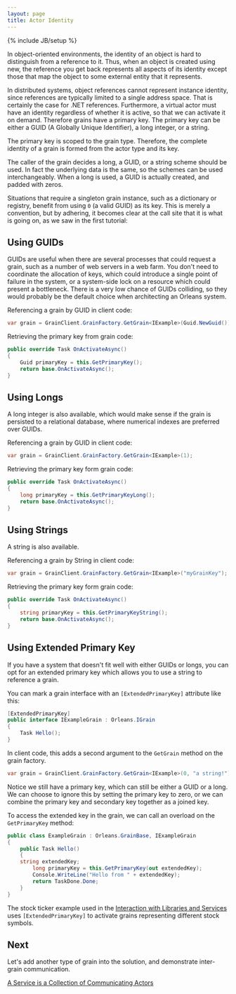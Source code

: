 ```yaml
---
layout: page
title: Actor Identity
---
```

{% include JB/setup %}

In object-oriented environments, the identity of an object is hard to distinguish from a reference to it. 
Thus, when an object is created using new, the reference you get back represents all aspects of its identity except those that map the object to some external entity that it represents.

In distributed systems, object references cannot represent instance identity, since references are typically limited to a single address space. 
That is certainly the case for .NET references. 
Furthermore, a virtual actor must have an identity regardless of whether it is active, so that we can activate it on demand. 
Therefore grains have a primary key. 
The primary key can be either a GUID (A Globally Unique Identifier), a long integer, or a string.

The primary key is scoped to the grain type. 
Therefore, the complete identity of a grain is formed from the actor type and its key. 

The caller of the grain decides a long, a GUID, or a string scheme should be used. 
In fact the underlying data is the same, so the schemes can be used interchangeably. 
When a long is used, a GUID is actually created, and padded with zeros.

Situations that require a singleton grain instance, such as a dictionary or registry, benefit from using `0` (a valid GUID) as its key. 
This is merely a convention, but by adhering, it becomes clear at the call site that it is what is going on, as we saw in the first tutorial:

## Using GUIDs

GUIDs are useful when there are several processes that could request a grain, such as a number of web servers in a web farm. 
You don't need to coordinate the allocation of keys, which could introduce a single point of failure in the system, or a system-side lock on a resource which could present a bottleneck. 
There is a very low chance of GUIDs colliding, so they would probably be the default choice when architecting an Orleans system. 

Referencing a grain by GUID in client code:

``` csharp
var grain = GrainClient.GrainFactory.GetGrain<IExample>(Guid.NewGuid());
```

Retrieving the primary key from grain code:

``` csharp
public override Task OnActivateAsync()
{
    Guid primaryKey = this.GetPrimaryKey();
    return base.OnActivateAsync();
}
```

## Using Longs

A long integer is also available, which would make sense if the grain is persisted to a relational database, where numerical indexes are preferred over GUIDs.

Referencing a grain by GUID in client code:

``` csharp
var grain = GrainClient.GrainFactory.GetGrain<IExample>(1);
```

Retrieving the primary key form grain code:

``` csharp
public override Task OnActivateAsync()
{
    long primaryKey = this.GetPrimaryKeyLong();
    return base.OnActivateAsync();
}
```

## Using Strings

A string is also available.

Referencing a grain by String in client code:

``` csharp
var grain = GrainClient.GrainFactory.GetGrain<IExample>("myGrainKey");
```

Retrieving the primary key form grain code:

``` csharp
public override Task OnActivateAsync()
{
    string primaryKey = this.GetPrimaryKeyString();
    return base.OnActivateAsync();
}
```

## Using Extended Primary Key

If you have a system that doesn't fit well with either GUIDs or longs, you can opt for an extended primary key which allows you to use a string to reference a grain.

You can mark a grain interface with an `[ExtendedPrimaryKey]` attribute like this:

``` csharp
[ExtendedPrimaryKey]
public interface IExampleGrain : Orleans.IGrain
{
    Task Hello();
}
```

In client code, this adds a second argument to the `GetGrain` method on the grain factory.

``` csharp
var grain = GrainClient.GrainFactory.GetGrain<IExample>(0, "a string!");
```

Notice we still have a primary key, which can still be either a GUID or a long. 
We can choose to ignore this by setting the primary key to zero, or we can combine the primary key and secondary key together as a joined key.

To access the extended key in the grain, we can call an overload on the `GetPrimaryKey` method:

``` csharp
public class ExampleGrain : Orleans.GrainBase, IExampleGrain
{
    public Task Hello()
    {
	string extendedKey;
        long primaryKey = this.GetPrimaryKey(out extendedKey);
        Console.WriteLine("Hello from " + extendedKey);
        return TaskDone.Done;
    }
}
```

The stock ticker example used in the [Interaction with Libraries and Services](Interaction-with-Libraries-and-Services) uses `[ExtendedPrimaryKey]` to activate grains representing different stock symbols.

## Next

Let's add another type of grain into the solution, and demonstrate inter-grain communication.

[A Service is a Collection of Communicating Actors](A-Service-is-a-Collection-of-Communicating-Actors)
